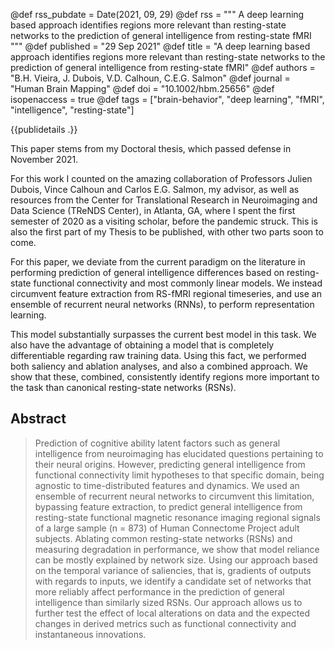 @def rss_pubdate = Date(2021, 09, 29)
@def rss = """ A deep learning based approach identifies regions more relevant than resting-state networks to the prediction of general intelligence from resting-state fMRI """
@def published = "29 Sep 2021"
@def title = "A deep learning based approach identifies regions more relevant than resting-state networks to the prediction of general intelligence from resting-state fMRI"
@def authors = "B.H. Vieira, J. Dubois, V.D. Calhoun, C.E.G. Salmon"
@def journal = "Human Brain Mapping"
@def doi = "10.1002/hbm.25656"
@def isopenaccess = true
@def tags = ["brain-behavior", "deep learning", "fMRI", "intelligence", "resting-state"]


{{publidetails .}}

This paper stems from my Doctoral thesis, which passed defense in November 2021.

For this work I counted on the amazing collaboration of Professors Julien Dubois, Vince Calhoun and Carlos E.G. Salmon, my advisor, as well as resources from the Center for Translational Research in Neuroimaging and Data Science (TReNDS Center), in Atlanta, GA, where I spent the first semester of 2020 as a visiting scholar, before the pandemic struck.
This is also the first part of my Thesis to be published, with other two parts soon to come.

For this paper, we deviate from the current paradigm on the literature in performing prediction of general intelligence differences based on resting-state functional connectivity and most commonly linear models.
We instead circumvent feature extraction from RS-fMRI regional timeseries, and use an ensemble of recurrent neural networks (RNNs), to perform representation learning.

This model substantially surpasses the current best model in this task.
We also have the advantage of obtaining a model that is completely differentiable regarding raw training data.
Using this fact, we performed both saliency and ablation analyses, and also a combined approach.
We show that these, combined, consistently identify regions more important to the task than canonical resting-state networks (RSNs).

## Abstract
> Prediction of cognitive ability latent factors such as general intelligence from neuroimaging has elucidated questions pertaining to their neural origins. However, predicting general intelligence from functional connectivity limit hypotheses to that specific domain, being agnostic to time-distributed features and dynamics. We used an ensemble of recurrent neural networks to circumvent this limitation, bypassing feature extraction, to predict general intelligence from resting-state functional magnetic resonance imaging regional signals of a large sample (n = 873) of Human Connectome Project adult subjects. Ablating common resting-state networks (RSNs) and measuring degradation in performance, we show that model reliance can be mostly explained by network size. Using our approach based on the temporal variance of saliencies, that is, gradients of outputs with regards to inputs, we identify a candidate set of networks that more reliably affect performance in the prediction of general intelligence than similarly sized RSNs. Our approach allows us to further test the effect of local alterations on data and the expected changes in derived metrics such as functional connectivity and instantaneous innovations.